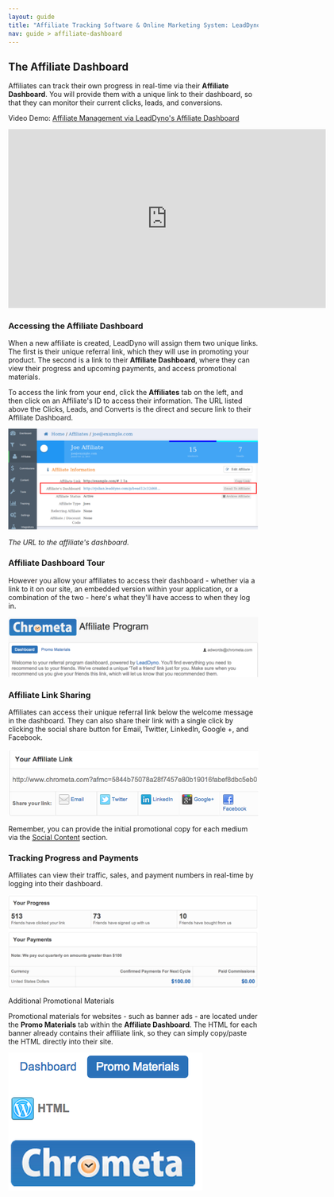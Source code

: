 ```yaml
---
layout: guide
title: "Affiliate Tracking Software & Online Marketing System: LeadDyno"
nav: guide > affiliate-dashboard
---
```


## The Affiliate Dashboard

Affiliates can track their own progress in real-time via their **Affiliate Dashboard**. You will provide them with a unique link to their dashboard, so that they can monitor their current clicks, leads, and conversions.

Video Demo: [Affiliate Management via LeadDyno's Affiliate Dashboard](http://youtu.be/kfSOxmiT2XM)

<div>
	<iframe width="640" height="360" src="http://www.youtube.com/embed/kfSOxmiT2XM?feature=player_embedded" frameborder="0" >
	</iframe>
</div>

### Accessing the Affiliate Dashboard

When a new affiliate is created, LeadDyno will assign them two unique links. The first is their unique referral link, which they will use in promoting your product. The second is a link to their **Affiliate Dashboard**, where they can view their progress and upcoming payments, and access promotional materials.

To access the link from your end, click the **Affiliates** tab on the left, and then click on an Affiliate's ID to access their information. The URL listed above the Clicks, Leads, and Converts is the direct and secure link to their Affiliate Dashboard.

![affiliate_dashboard_link](img/affiliate_dashboard_link_ug2.png)

*The URL to the affiliate's dashboard.*

### Affiliate Dashboard Tour

However you allow your affiliates to access their dashboard - whether via a link to it on our site, an embedded version within your application, or a combination of the two - here's what they'll have access to when they log in.

![affiliate_dashboard_welcome2](img/affiliate_dashboard_welcome2_ug2.png)

### Affiliate Link Sharing

Affiliates can access their unique referral link below the welcome message in the dashboard. They can also share their link with a single click by clicking the social share button for Email, Twitter, LinkedIn, Google +, and Facebook.

![affiliate_dashboard_affiliate_link_ug2.png](img/affiliate_dashboard_affiliate_link_ug2.png)

Remember, you can provide the initial promotional copy for each medium via the [Social Content](/guide/affiliate-social-media-marketing.html) section.

### Tracking Progress and Payments

Affiliates can view their traffic, sales, and payment numbers in real-time by logging into their dashboard.

![affiliate_dashboard_progress_payments](img/affiliate_dashboard_progress_payments_ug2.png)

Additional Promotional Materials

Promotional materials for websites - such as banner ads - are located under the **Promo Materials** tab within the **Affiliate Dashboard**. The HTML for each banner already contains their affiliate link, so they can simply copy/paste the HTML directly into their site.

![affiliate_dashboard_promo_materials](img/affiliate_dashboard_promo_materials_pt1.png)

